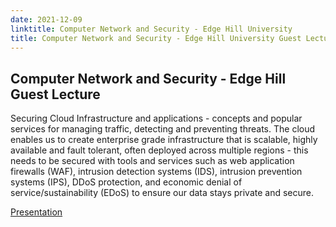 ```yaml
---
date: 2021-12-09
linktitle: Computer Network and Security - Edge Hill University
title: Computer Network and Security - Edge Hill University Guest Lecture
---
```


## Computer Network and Security - Edge Hill Guest Lecture

Securing Cloud Infrastructure and applications - concepts and popular services for managing traffic, detecting and preventing threats.
The cloud enables us to create enterprise grade infrastructure that is scalable, highly available and fault tolerant, often deployed across multiple regions - this needs to be secured with tools and services such as web application firewalls (WAF), intrusion detection systems (IDS), intrusion prevention systems (IPS), DDoS protection, and economic denial of service/sustainability (EDoS) to ensure our data stays private and secure.

[Presentation](https://www.slideshare.net/MichaelPearce13/computer-network-and-security-edge-hill-guest-lecture)